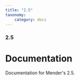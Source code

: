 ```yaml
---
title: "2.5"
taxonomy:
    category: docs
---
```

<!--AUTOVERSION: "title: \"Development\""/integration/complain-->
<!--
Exception to the rule about AUTOVERSION tags coming before their affected block:
For page headers the tag may come after due to misrendering if it is above.
-->

<!--AUTOVERSION: "### Development"/integration/complain-->
### 2.5

# Documentation

<!--AUTOVERSION: "bleeding-edge % branch"/integration/complain-->
Documentation for Mender's 2.5.
